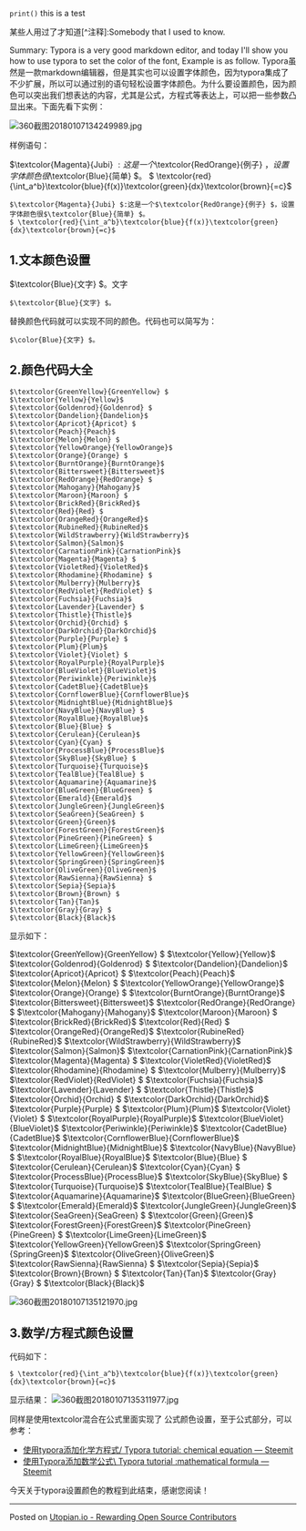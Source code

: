 `print()` this is a test

某些人用过了才知道[^注释]:Somebody that I used to know.  

Summary:
Typora is a very good markdown editor, and today I'll show you how to use typora to set the color of the font, Example is as follow.
Typora虽然是一款markdown编辑器，但是其实也可以设置字体颜色，因为typora集成了不少扩展，所以可以通过别的语句轻松设置字体颜色。为什么要设置颜色，因为颜色可以突出我们想表达的内容，尤其是公式，方程式等表达上，可以把一些参数凸显出来。下面先看下实例：

![360截图20180107134249989.jpg](https://steemitimages.com/0x0/https://steemitimages.com/DQmQMhncfZfFNcgcCyMKGp9U9qz7KSVGMpAE5rWAyNYSEaa/360%E6%88%AA%E5%9B%BE20180107134249989.jpg)

样例语句：

$\textcolor{Magenta}{Jubi} $:这是一个$\textcolor{RedOrange}{例子} $，设置字体颜色很$\textcolor{Blue}{简单} $。
$ \textcolor{red}{\int_a^b}\textcolor{blue}{f(x)}\textcolor{green}{dx}\textcolor{brown}{=c}$

```
$\textcolor{Magenta}{Jubi} $:这是一个$\textcolor{RedOrange}{例子} $，设置字体颜色很$\textcolor{Blue}{简单} $。
$ \textcolor{red}{\int_a^b}\textcolor{blue}{f(x)}\textcolor{green}{dx}\textcolor{brown}{=c}$
```

## 1.文本颜色设置

$\textcolor{Blue}{文字} $。文字

```
$\textcolor{Blue}{文字} $。
```

替换颜色代码就可以实现不同的颜色。代码也可以简写为：

```
$\color{Blue}{文字} $。
```

## 2.颜色代码大全

```
$\textcolor{GreenYellow}{GreenYellow} $
$\textcolor{Yellow}{Yellow}$
$\textcolor{Goldenrod}{Goldenrod} $
$\textcolor{Dandelion}{Dandelion}$
$\textcolor{Apricot}{Apricot} $
$\textcolor{Peach}{Peach}$
$\textcolor{Melon}{Melon} $
$\textcolor{YellowOrange}{YellowOrange}$
$\textcolor{Orange}{Orange} $
$\textcolor{BurntOrange}{BurntOrange}$
$\textcolor{Bittersweet}{Bittersweet}$
$\textcolor{RedOrange}{RedOrange} $
$\textcolor{Mahogany}{Mahogany}$
$\textcolor{Maroon}{Maroon} $
$\textcolor{BrickRed}{BrickRed}$
$\textcolor{Red}{Red} $
$\textcolor{OrangeRed}{OrangeRed}$
$\textcolor{RubineRed}{RubineRed}$
$\textcolor{WildStrawberry}{WildStrawberry}$
$\textcolor{Salmon}{Salmon}$
$\textcolor{CarnationPink}{CarnationPink}$
$\textcolor{Magenta}{Magenta} $
$\textcolor{VioletRed}{VioletRed}$
$\textcolor{Rhodamine}{Rhodamine} $
$\textcolor{Mulberry}{Mulberry}$
$\textcolor{RedViolet}{RedViolet} $
$\textcolor{Fuchsia}{Fuchsia}$
$\textcolor{Lavender}{Lavender} $
$\textcolor{Thistle}{Thistle}$
$\textcolor{Orchid}{Orchid} $
$\textcolor{DarkOrchid}{DarkOrchid}$
$\textcolor{Purple}{Purple} $
$\textcolor{Plum}{Plum}$
$\textcolor{Violet}{Violet} $
$\textcolor{RoyalPurple}{RoyalPurple}$
$\textcolor{BlueViolet}{BlueViolet}$
$\textcolor{Periwinkle}{Periwinkle}$
$\textcolor{CadetBlue}{CadetBlue}$
$\textcolor{CornflowerBlue}{CornflowerBlue}$
$\textcolor{MidnightBlue}{MidnightBlue}$
$\textcolor{NavyBlue}{NavyBlue} $
$\textcolor{RoyalBlue}{RoyalBlue}$
$\textcolor{Blue}{Blue} $
$\textcolor{Cerulean}{Cerulean}$
$\textcolor{Cyan}{Cyan} $
$\textcolor{ProcessBlue}{ProcessBlue}$
$\textcolor{SkyBlue}{SkyBlue} $
$\textcolor{Turquoise}{Turquoise}$
$\textcolor{TealBlue}{TealBlue} $
$\textcolor{Aquamarine}{Aquamarine}$
$\textcolor{BlueGreen}{BlueGreen} $
$\textcolor{Emerald}{Emerald}$
$\textcolor{JungleGreen}{JungleGreen}$
$\textcolor{SeaGreen}{SeaGreen} $
$\textcolor{Green}{Green}$
$\textcolor{ForestGreen}{ForestGreen}$
$\textcolor{PineGreen}{PineGreen} $
$\textcolor{LimeGreen}{LimeGreen}$
$\textcolor{YellowGreen}{YellowGreen}$
$\textcolor{SpringGreen}{SpringGreen}$
$\textcolor{OliveGreen}{OliveGreen}$
$\textcolor{RawSienna}{RawSienna} $
$\textcolor{Sepia}{Sepia}$
$\textcolor{Brown}{Brown} $
$\textcolor{Tan}{Tan}$
$\textcolor{Gray}{Gray} $
$\textcolor{Black}{Black}$
```

显示如下：

$\textcolor{GreenYellow}{GreenYellow} $
$\textcolor{Yellow}{Yellow}$
$\textcolor{Goldenrod}{Goldenrod} $
$\textcolor{Dandelion}{Dandelion}$
$\textcolor{Apricot}{Apricot} $
$\textcolor{Peach}{Peach}$
$\textcolor{Melon}{Melon} $
$\textcolor{YellowOrange}{YellowOrange}$
$\textcolor{Orange}{Orange} $
$\textcolor{BurntOrange}{BurntOrange}$
$\textcolor{Bittersweet}{Bittersweet}$
$\textcolor{RedOrange}{RedOrange} $
$\textcolor{Mahogany}{Mahogany}$
$\textcolor{Maroon}{Maroon} $
$\textcolor{BrickRed}{BrickRed}$
$\textcolor{Red}{Red} $
$\textcolor{OrangeRed}{OrangeRed}$
$\textcolor{RubineRed}{RubineRed}$
$\textcolor{WildStrawberry}{WildStrawberry}$
$\textcolor{Salmon}{Salmon}$
$\textcolor{CarnationPink}{CarnationPink}$
$\textcolor{Magenta}{Magenta} $
$\textcolor{VioletRed}{VioletRed}$
$\textcolor{Rhodamine}{Rhodamine} $
$\textcolor{Mulberry}{Mulberry}$
$\textcolor{RedViolet}{RedViolet} $
$\textcolor{Fuchsia}{Fuchsia}$
$\textcolor{Lavender}{Lavender} $
$\textcolor{Thistle}{Thistle}$
$\textcolor{Orchid}{Orchid} $
$\textcolor{DarkOrchid}{DarkOrchid}$
$\textcolor{Purple}{Purple} $
$\textcolor{Plum}{Plum}$
$\textcolor{Violet}{Violet} $
$\textcolor{RoyalPurple}{RoyalPurple}$
$\textcolor{BlueViolet}{BlueViolet}$
$\textcolor{Periwinkle}{Periwinkle}$
$\textcolor{CadetBlue}{CadetBlue}$
$\textcolor{CornflowerBlue}{CornflowerBlue}$
$\textcolor{MidnightBlue}{MidnightBlue}$
$\textcolor{NavyBlue}{NavyBlue} $
$\textcolor{RoyalBlue}{RoyalBlue}$
$\textcolor{Blue}{Blue} $
$\textcolor{Cerulean}{Cerulean}$
$\textcolor{Cyan}{Cyan} $
$\textcolor{ProcessBlue}{ProcessBlue}$
$\textcolor{SkyBlue}{SkyBlue} $
$\textcolor{Turquoise}{Turquoise}$
$\textcolor{TealBlue}{TealBlue} $
$\textcolor{Aquamarine}{Aquamarine}$
$\textcolor{BlueGreen}{BlueGreen} $
$\textcolor{Emerald}{Emerald}$
$\textcolor{JungleGreen}{JungleGreen}$
$\textcolor{SeaGreen}{SeaGreen} $
$\textcolor{Green}{Green}$
$\textcolor{ForestGreen}{ForestGreen}$
$\textcolor{PineGreen}{PineGreen} $
$\textcolor{LimeGreen}{LimeGreen}$
$\textcolor{YellowGreen}{YellowGreen}$
$\textcolor{SpringGreen}{SpringGreen}$
$\textcolor{OliveGreen}{OliveGreen}$
$\textcolor{RawSienna}{RawSienna} $
$\textcolor{Sepia}{Sepia}$
$\textcolor{Brown}{Brown} $
$\textcolor{Tan}{Tan}$
$\textcolor{Gray}{Gray} $
$\textcolor{Black}{Black}$

![360截图20180107135121970.jpg](https://steemitimages.com/DQmeTjofde3Ykey2pM9TpYWiF4XZ8hLGGPmvUUMgFvh41Vk/360%E6%88%AA%E5%9B%BE20180107135121970.jpg)

## 3.数学/方程式颜色设置

代码如下：

```
$ \textcolor{red}{\int_a^b}\textcolor{blue}{f(x)}\textcolor{green}{dx}\textcolor{brown}{=c}$
```

显示结果：
![360截图20180107135311977.jpg](https://steemitimages.com/0x0/https://steemitimages.com/DQmSt1vVG2TeDUp8gcCBwJvASNBE8X1Xz5Xg5xPMmiJr8ZW/360%E6%88%AA%E5%9B%BE20180107135311977.jpg)

同样是使用textcolor混合在公式里面实现了 公式颜色设置，至于公式部分，可以参考：

- [使用typora添加化学方程式/ Typora tutorial: chemical equation — Steemit](https://steemit.com/utopian-io/@jubi/typora-typora-tutorial-chemical-equation)
- [使用Typora添加数学公式\ Typora tutorial :mathematical formula — Steemit](https://steemit.com/utopian-io/@jubi/typora-typora-tutorial-mathematical-formula)

今天关于typora设置颜色的教程到此结束，感谢您阅读！

------

Posted on [Utopian.io - Rewarding Open Source Contributors](https://utopian.io/utopian-io/@jubi/typora-typora-tutorial-font-color)